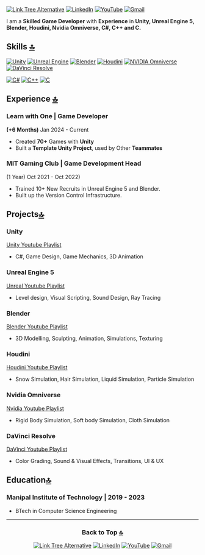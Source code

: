 <a id="Intro"></a>
[![Link Tree Alternative](https://img.shields.io/badge/Link_Tree-purple?style=for-the-badge&logo=linktree&color=a100ff)](https://linktr.ee/KenzelKD)
[![LinkedIn](https://img.shields.io/badge/LinkedIn-074c91?style=for-the-badge&logo=linkedin)](https://www.linkedin.com/in/kenzelkd/) 
[![YouTube](https://img.shields.io/youtube/channel/subscribers/UCxmsySbe12LYAMnIzT9wCJA?style=for-the-badge&logo=youtube&label=YouTube&labelColor=red&color=grey)](https://www.youtube.com/@KenzelKD) 
[![Gmail](https://img.shields.io/badge/Gmail-D14836?style=for-the-badge&logo=gmail&logoColor=white)](mailto:kenzelkdsouza@gmail.com)

<!--About Me-->
I am a **Skilled Game Developer** with **Experience** in **Unity, Unreal Engine 5, Blender, Houdini, Nvidia Omniverse, C#, C++ and C.**

## Skills [🔝](#intro)
[![Unity](https://img.shields.io/badge/unity-white.svg?style=for-the-badge&logo=unity&logoColor=black)](https://docs.google.com/presentation/d/1pFsYDFRGXi_IweLAtwN8sZRqx1JaddyiYzQz3FwoxqE/edit#slide=id.g2ad8d534cb9_0_55)
[![Unreal Engine](https://img.shields.io/badge/unreal_engine-%23313131.svg?style=for-the-badge&logo=unrealengine&logoColor=white)](https://docs.google.com/presentation/d/1pFsYDFRGXi_IweLAtwN8sZRqx1JaddyiYzQz3FwoxqE/edit#slide=id.g2ad8d534cb9_0_50)
[![Blender](https://img.shields.io/badge/blender-%23E87D0D.svg?style=for-the-badge&logo=blender&logoColor=white)](https://docs.google.com/presentation/d/1pFsYDFRGXi_IweLAtwN8sZRqx1JaddyiYzQz3FwoxqE/edit#slide=id.g2ad8d534cb9_0_45)
[![Houdini](https://img.shields.io/badge/Houdini-%23FF4713?style=for-the-badge&logo=houdini&logoColor=white)](https://docs.google.com/presentation/d/1pFsYDFRGXi_IweLAtwN8sZRqx1JaddyiYzQz3FwoxqE/edit#slide=id.g2ad8d534cb9_0_78)
[![NVIDIA Omniverse](https://img.shields.io/badge/NVIDIA_Omniverse-%2376B900.svg?style=for-the-badge&logo=nVIDIA&logoColor=white)](https://docs.google.com/presentation/d/1pFsYDFRGXi_IweLAtwN8sZRqx1JaddyiYzQz3FwoxqE/edit#slide=id.g2ad8d534cb9_0_60)
[![DaVinci Resolve](https://img.shields.io/badge/DaVinci%20Resolve-%23233A51?style=for-the-badge&logo=davinciresolve)](https://docs.google.com/presentation/d/1pFsYDFRGXi_IweLAtwN8sZRqx1JaddyiYzQz3FwoxqE/edit#slide=id.g2ad8d534cb9_0_106)
<!--### Languages-->
[![C#](https://img.shields.io/badge/C%23-%23239120.svg?style=for-the-badge&logo=csharp&logoColor=white)](https://www.sololearn.com/Certificate/CT-OY0XST1U/jpg)
[![C++](https://img.shields.io/badge/C++-%2300599C.svg?style=for-the-badge&logo=c%2B%2B&logoColor=white)](https://www.sololearn.com/Certificate/CT-5RVYYRAN/jpg)
[![C](https://img.shields.io/badge/C-%23A8B9CC.svg?style=for-the-badge&logo=c&logoColor=00599C)](https://www.sololearn.com/en/certificates/CT-TURS22C1)

## Experience [🔝](#intro)

### Learn with One | Game Developer
**(+6 Months)** Jan 2024 - Current
- Created **70+** Games with **Unity**
- Built a **Template Unity Project**, used by Other **Teammates**

### MIT Gaming Club | Game Development Head
(1 Year) Oct 2021 - Oct 2022)
- Trained 10+ New Recruits in Unreal Engine 5 and Blender.
- Built up the Version Control Infrastructure.

## Projects[🔝](#intro)

### Unity
[Unity Youtube Playlist](https://www.youtube.com/playlist?list=PLWyR-1xh1zpex-6VUxNW0o3N9neaLrHPl)
- C#, Game Design, Game Mechanics, 3D Animation

### Unreal Engine 5
[Unreal Youtube Playlist](https://www.youtube.com/playlist?list=PLWyR-1xh1zpcBDHSosgeYlWRPeh6wekxz)
- Level design, Visual Scripting, Sound Design, Ray Tracing

### Blender
[Blender Youtube Playlist](https://www.youtube.com/playlist?list=PLWyR-1xh1zpdoqYQfMFYUYD5LFE8gjyZg)
- 3D Modelling, Sculpting, Animation, Simulations, Texturing

### Houdini
[Houdini Youtube Playlist](https://www.youtube.com/playlist?list=PLWyR-1xh1zpf9PalLGCn8OzZm0iKgDDeK)
-  Snow Simulation, Hair Simulation, Liquid Simulation, Particle Simulation

### Nvidia Omniverse
[Nvidia Youtube Playlist](https://www.youtube.com/playlist?list=PLWyR-1xh1zpe9lPYcw6xWT5POeFJT_qcM)
-  Rigid Body Simulation, Soft body Simulation, Cloth Simulation

### DaVinci Resolve
[DaVinci Youtube Playlist](https://www.youtube.com/playlist?list=PLWyR-1xh1zpd9iiJJIzxKAUfMu-kl9ptC)
- Color Grading, Sound & Visual Effects, Transitions, UI & UX

## Education[🔝](#intro)

### Manipal Institute of Technology | 2019 - 2023
- BTech in Computer Science Engineering

---
<div align="center">
  <h3>Back to Top <a href = https://github.com/KenzKD#intro>🔝</a></h3>
  
  [![Link Tree Alternative](https://img.shields.io/badge/Link_Tree-purple?style=for-the-badge&logo=linktree&color=a100ff)](https://linktr.ee/KenzelKD)
  [![LinkedIn](https://img.shields.io/badge/LinkedIn-074c91?style=for-the-badge&logo=linkedin)](https://www.linkedin.com/in/kenzelkd/) 
  [![YouTube](https://img.shields.io/youtube/channel/subscribers/UCxmsySbe12LYAMnIzT9wCJA?style=for-the-badge&logo=youtube&label=YouTube&labelColor=red&color=grey)](https://www.youtube.com/@KenzelKD) 
  [![Gmail](https://img.shields.io/badge/Gmail-D14836?style=for-the-badge&logo=gmail&logoColor=white)](mailto:kenzelkdsouza@gmail.com)
</div>
